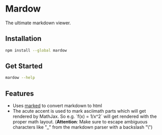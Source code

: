 # Mardow

The ultimate markdown viewer.


## Installation

```sh
npm install --global mardow
```


## Get Started

```sh
mardow --help
```


## Features

- Uses [marked](https://github.com/chjj/marked) to convert markdown to html
- The acute accent is used to mark asciimath parts
  which will get rendered by MathJax.
  So e.g. ´f(x) = 1/x^2´ will get rendered with the proper math layout.
  (**Attention**: Make sure to escape ambiguous characters
  like "_" from the markdown parser with a backslash "\\")
